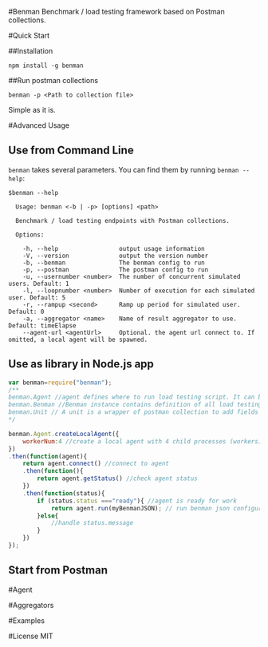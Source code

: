 #Benman
Benchmark / load testing framework based on Postman collections.

#Quick Start

##Installation

```
npm install -g benman 
```

##Run postman collections

```
benman -p <Path to collection file>
```

Simple as it is.


#Advanced Usage

## Use from Command Line 

`benman` takes several parameters. You can find them by running `benman --help`:

```
$benman --help

  Usage: benman <-b | -p> [options] <path>

  Benchmark / load testing endpoints with Postman collections.

  Options:

    -h, --help                 output usage information
    -V, --version              output the version number
    -b, --benman               The benman config to run
    -p, --postman              The postman config to run
    -u, --usernumber <number>  The number of concurrent simulated users. Default: 1
    -l, --loopnumber <number>  Number of execution for each simulated user. Default: 5
    -r, --rampup <second>      Ramp up period for simulated user. Default: 0
    -a, --aggregator <name>    Name of result aggregator to use. Default: timeElapse
    --agent-url <agentUrl>     Optional. the agent url connect to. If omitted, a local agent will be spawned.
```


## Use as library in Node.js app

```js
var benman=require("benman");
/**
benman.Agent //agent defines where to run load testing script. It can be local or remote
benman.Benman //Benman instance contains definition of all load testing script units / configurations . the instance also provides methods.
benman.Unit // A unit is a wrapper of postman collection to add fields like number of concurrent users / iteration count / ramp up period etc.
*/

benman.Agent.createLocalAgent({
	workerNum:4 //create a local agent with 4 child processes (workers)
})
.then(function(agent){
	return agent.connect() //connect to agent
	.then(function(){
		return agent.getStatus() //check agent status
	})
	.then(function(status){
		if (status.status ==="ready"){ //agent is ready for work
			return agent.run(myBenmanJSON); // run benman json configuration
		}else{
			//handle status.message
		}
	})
});
```
## Start from Postman

#Agent

#Aggregators

#Examples

#License
MIT